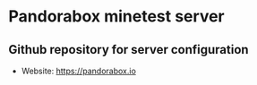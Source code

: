 
# Pandorabox minetest server

## Github repository for server configuration

* Website: https://pandorabox.io
